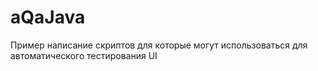 # aQaJava
Пример написание скриптов для которые могут использоваться для автоматического тестирования UI

